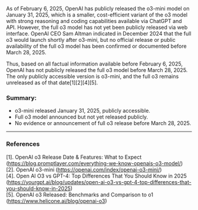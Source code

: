As of February 6, 2025, OpenAI has publicly released the o3-mini model on January 31, 2025, which is a smaller, cost-efficient variant of the o3 model with strong reasoning and coding capabilities available via ChatGPT and API. However, the full o3 model has not yet been publicly released via web interface. OpenAI CEO Sam Altman indicated in December 2024 that the full o3 would launch shortly after o3-mini, but no official release or public availability of the full o3 model has been confirmed or documented before March 28, 2025.

Thus, based on all factual information available before February 6, 2025, OpenAI has not publicly released the full o3 model before March 28, 2025. The only publicly accessible version is o3-mini, and the full o3 remains unreleased as of that date[1][2][4][5].

### Summary:
- o3-mini released January 31, 2025, publicly accessible.
- Full o3 model announced but not yet released publicly.
- No evidence or announcement of full o3 release before March 28, 2025.

---

### References
[1]. OpenAI o3 Release Date & Features: What to Expect (https://blog.promptlayer.com/everything-we-know-openais-o3-model/)  
[2]. OpenAI o3-mini (https://openai.com/index/openai-o3-mini/)  
[4]. Open AI O3 vs GPT-4: Top Differences That You Should Know in 2025 (https://yourgpt.ai/blog/updates/open-ai-o3-vs-gpt-4-top-differences-that-you-should-know-in-2025)  
[5]. OpenAI o3 Released: Benchmarks and Comparison to o1 (https://www.helicone.ai/blog/openai-o3)